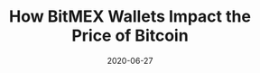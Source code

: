 ---
title: "How BitMEX Wallets Impact the Price of Bitcoin"
date: 2020-06-27
categories: [blog post]
tags: [blockchain, finance]
link: https://hackernoon.com/how-bitmex-wallets-impact-the-price-of-bitcoin-0km3yxq
---